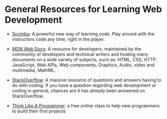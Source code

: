 # General Resources for Learning Web Development

- [Scrimba](https://scrimba.com/): A powerful new way of learning code. Play around with the instructors code any time, right in the player.

- [MDN Web Docs](https://developer.mozilla.org/en-US/): A resource for developers, maintained by the community of developers and technical writers and hosting many documents on a wide variety of subjects, such as: HTML, CSS, HTTP, JavaScript, Web APIs, Web components, Graphics, Audio, video and multimedia, MathML.

- [StackOverflow](https://stackoverflow.com/): A massive resource of questions and answers having to do with coding. If you have a question regarding web development or coding in general, chances are it has already been answered on StackOverflow.

- [Think Like A Programmer](https://thecodingclassroom.teachable.com/p/think-like-a-programmer): a free online class to help new programmers to build their first projects
